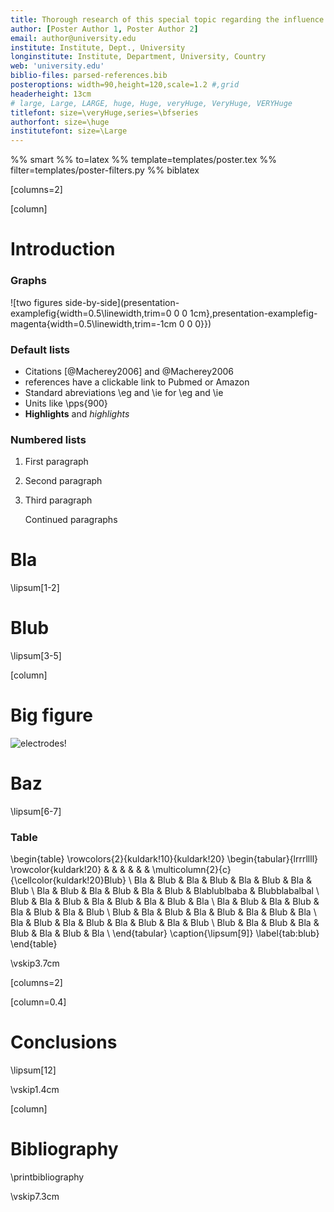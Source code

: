 ```yaml
---
title: Thorough research of this special topic regarding the influence of various factors
author: [Poster Author 1, Poster Author 2]
email: author@university.edu
institute: Institute, Dept., University
longinstitute: Institute, Department, University, Country
web: 'university.edu'
biblio-files: parsed-references.bib
posteroptions: width=90,height=120,scale=1.2 #,grid
headerheight: 13cm
# large, Large, LARGE, huge, Huge, veryHuge, VeryHuge, VERYHuge
titlefont: size=\veryHuge,series=\bfseries
authorfont: size=\huge
institutefont: size=\Large
---
```


%% smart
%% to=latex
%% template=templates/poster.tex
%% filter=templates/poster-filters.py
%% biblatex

[columns=2]

[column]

# Introduction

### Graphs

![two figures side-by-side](presentation-examplefig{width=0.5\linewidth,trim=0 0 0 1cm},presentation-examplefig-magenta{width=0.5\linewidth,trim=-1cm 0 0 0}})

<!-- Comments -->
### Default lists

- Citations [@Macherey2006] and @Macherey2006
- references have a clickable link to Pubmed or Amazon
- Standard abreviations \\eg and \\ie for \eg and \ie
- Units like \pps{900}
- **Highlights** and *highlights*

### Numbered lists

1.  First paragraph
2.  Second paragraph
3.  Third paragraph

    Continued paragraphs

# Bla

\lipsum[1-2]

# Blub

\lipsum[3-5]

[column]

# Big figure

![electrodes!](presentation-examplefig-electrodes{width=.8\linewidth})

# Baz

\lipsum[6-7]

### Table

<!-- this is still latex :-) -->
\begin{table}
    \rowcolors{2}{kuldark!10}{kuldark!20}
    \begin{tabular}{lrrrllll}
            \rowcolor{kuldark!20}
                &     &                     &         &      &          &
                \multicolumn{2}{c}{\cellcolor{kuldark!20}Blub} \\
        Bla & Blub & Bla & Blub & Bla & Blub &
        Bla & Blub \\
        Bla & Blub & Bla & Blub & Bla & Blub & Blablublbaba & Blubblabalbal \\
        Blub & Bla & Blub & Bla & Blub & Bla & Blub & Bla \\
        Bla & Blub & Bla & Blub & Bla & Blub & Bla & Blub \\
        Blub & Bla & Blub & Bla & Blub & Bla & Blub & Bla \\
        Bla & Blub & Bla & Blub & Bla & Blub & Bla & Blub \\
        Blub & Bla & Blub & Bla & Blub & Bla & Blub & Bla \\
    \end{tabular}
    \caption{\lipsum[9]}
    \label{tab:blub}
\end{table}

\vskip3.7cm

[columns=2]

[column=0.4]

# Conclusions

\lipsum[12]

\vskip1.4cm

[column]

# Bibliography

\printbibliography

\vskip7.3cm

<!-- vi: set spell spelllang=en linebreak et nolist showbreak=>\ \ \  : -->
